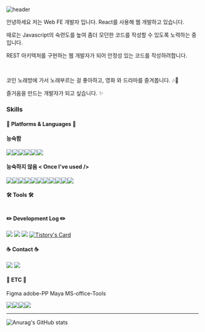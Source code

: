 <!--
**KIMHUISEUNG/kimhuiseung** is a ✨ _special_ ✨ repository because its `README.md` (this file) appears on your GitHub profile.

Here are some ideas to get you started:

- 🔭 I’m currently working on ...
- 🌱 I’m currently learning ...
- 👯 I’m looking to collaborate on ...
- 🤔 I’m looking for help with ...
- 💬 Ask me about ...
- 📫 How to reach me: ...
- 😄 Pronouns: ...
- ⚡ Fun fact: ...
- shields.io 사용 틀 :<a href="버튼을 눌렀을 때 이동할 링크" target="_blank"><img src="https://img.shields.io/badge/뱃지레이블-배경색?style=뱃지모양&logo=로고&logoColor=로고색상"/></a>
  한글 부분을 바꾸면 됨

- 이미지 추가하기 사이즈 바꿈 포함
<img src="https://github.com/KIMHUISEUNG/kimhuiseung/assets/83748337/6f3a39f9-26ff-4564-a198-bc164fc11eaa" width="50" height="50"/>

-bookmark 만들기 참고 https://github.com/loosie/github-readme-tistory-card
[![Tistory's Card](https://github-readme-tistory-card.vercel.app/api?name={insert_blogName}&postId={insert_postId})](https://github.com/loosie/github-readme-tistory-card)

-->

![header](https://capsule-render.vercel.app/api?type=waving&color=timeAuto&height=300&section=header&text=Hatso%20GitHub%20render&animation=fadeIn&fontSize=90)

<p>안녕하세요 저는 Web FE 개발자 입니다. React를 사용해 웹 개발하고 있습니다.</p>
<p>때로는 Javascript의 숙련도를 높여 좀더 모던한 코드를 작성할 수 있도록 노력하는 중입니다.</p>
<p>REST 아키텍처를 구현하는 웹 개발자가 되어 안정성 있는 코드를 작성하려합니다.</p>
<br>
<p>코인 노래방에 가서 노래부르는 걸 좋아하고, 영화 와 드라마를 즐겨봅니다. 🎶🍿</p>
<p>즐거움을 만드는 개발자가 되고 싶습니다. ✨</p>

### Skills
#### 🧩 Platforms & Languages 🧩
#### 능숙함
<div style="display:flex; flex-direction:row;">
  <img src="https://img.shields.io/badge/JavaScript-FFE600?style=for-the-badge&logo=storyblok&logoColor=FFF"/>
  <img src="https://img.shields.io/badge/React-238AC3?style=for-the-badge&logo=storyblok&logoColor=FFF"/>
  <img src="https://img.shields.io/badge/Linux-FF2828?style=for-the-badge&logo=storyblok&logoColor=FFF"/>
  <img src="https://img.shields.io/badge/HTML-FF6D1B?style=for-the-badge&logo=storyblok&logoColor=FFF"/>
  <img src="https://img.shields.io/badge/CSS-0F6595?style=for-the-badge&logo=storyblok&logoColor=FFF"/>
  <img src="https://img.shields.io/badge/TypeScript-5FB3E2?style=for-the-badge&logo=storyblok&logoColor=FFF"/>
</div>

#### 능숙하지 않음 < Once I've used />
<div style="display:flex; flex-direction:row;">
  <img src="https://img.shields.io/badge/Java-0087D2?style=for-the-badge&logo=storyblok&logoColor=FFF"/>
  <img src="https://img.shields.io/badge/Python-0087D2?style=for-the-badge&logo=storyblok&logoColor=FFF"/>
  <img src="https://img.shields.io/badge/Bootstrap-BE37D4?style=for-the-badge&logo=storyblok&logoColor=FFF"/>
  <img src="https://img.shields.io/badge/AndoidStudio-00D32F?style=for-the-badge&logo=storyblok&logoColor=FFF"/>
  <img src="https://img.shields.io/badge/AmmazonAWS-09082E?style=for-the-badge&logo=storyblok&logoColor=FFF"/>
  <img src="https://img.shields.io/badge/K8S-030093?style=for-the-badge&logo=storyblok&logoColor=FFF"/>
  <img src="https://img.shields.io/badge/Docker-0300dd?style=for-the-badge&logo=storyblok&logoColor=FFF"/>
  <img src="https://img.shields.io/badge/CentOS-FF1B1B?style=for-the-badge&logo=storyblok&logoColor=FFF"/>
  <img src="https://img.shields.io/badge/MySQL-0087D2?style=for-the-badge&logo=storyblok&logoColor=FFF"/>
  <img src="https://img.shields.io/badge/Jenkins-9F7DFF?style=for-the-badge&logo=storyblok&logoColor=FFF"/>
  <img src="https://img.shields.io/badge/Node.js-009220?style=for-the-badge&logo=storyblok&logoColor=FFF"/>
</div>

#### 🛠 Tools 🛠
<div style="display:flex; flex-direction:row;"></div>

#### ✏️ Development Log ✏️
<a href="https://codinghatso.tistory.com/" target="_blank"><img src="https://img.shields.io/badge/Blog-23C346?style=for-the-badge&logo=storyblok&logoColor=FFF"/></a>
<a href="https://www.instagram.com/coding_hatso/" target="_blank"><img src="https://img.shields.io/badge/Instagram-AD23C3?style=for-the-badge&logo=instagram&logoColor=FFF"/></a>
<a href="https://funky-reaper-20b.notion.site/Career-c1841963d6684eb698e621dddcbaf9f4?pvs=4" target="_blank"><img src="https://img.shields.io/badge/Notion-1d1d1d.svg?style=for-the-badge&logo=Notion&logoColor=FFF"/></a>
[![Tistory's Card](https://github-readme-tistory-card.vercel.app/api?name=codinghatso&theme=default)](https://codinghatso.tistory.com/)
#### ☕️ Contact ☕️
<a href="mailto:mmorpg3636@naver.com" target="_blank"><img src="https://img.shields.io/badge/mmorpg3636@naver.com-238AC3?style=for-the-badge&logo=gmail&logoColor=FFF"/></a>
<a href="https://www.instagram.com/coding_hatso/" target="_blank"><img src="https://img.shields.io/badge/Instagram-AD23C3?style=for-the-badge&logo=instagram&logoColor=FFF"/></a>

#### 🎨 ETC 🎨
Figma adobe-PP Maya MS-office-Tools
<div style="display:flex; flex-direction:row;">
  <img src="https://img.shields.io/badge/Figma-1d1d1d?style=for-the-badge&logo=storyblok&logoColor=FFF"/>
  <img src="https://img.shields.io/badge/adobe premiere pro-A719BE?style=for-the-badge&logo=storyblok&logoColor=FFF"/>
  <img src="https://img.shields.io/badge/Maya-0FE1D5?style=for-the-badge&logo=storyblok&logoColor=FFF"/>
  <img src="https://img.shields.io/badge/MS Office Tools-35B6FF?style=for-the-badge&logo=storyblok&logoColor=FFF"/>
</div>

- - -
![Anurag's GitHub stats](https://github-readme-stats.vercel.app/api?username=kimhuiseung&show_icons=true&theme=moltack)
